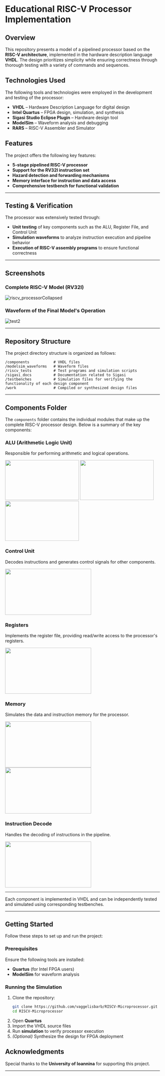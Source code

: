 # Educational RISC-V Processor Implementation  

## Overview  
This repository presents a model of a pipelined processor based on the **RISC-V architecture**, implemented in the hardware description language **VHDL**. The design prioritizes simplicity while ensuring correctness through thorough testing with a variety of commands and sequences.

## Technologies Used  
The following tools and technologies were employed in the development and testing of the processor:

- **VHDL** – Hardware Description Language for digital design  
- **Intel Quartus** – FPGA design, simulation, and synthesis  
- **Sigasi Studio Eclipse Plugin** – Hardware design tool  
- **ModelSim** – Waveform analysis and debugging  
- **RARS** – RISC-V Assembler and Simulator  

## Features  
The project offers the following key features:

- **5-stage pipelined RISC-V processor**  
- **Support for the RV32I instruction set**  
- **Hazard detection and forwarding mechanisms**  
- **Memory interface for instruction and data access**  
- **Comprehensive testbench for functional validation**  

---

## Testing & Verification  
The processor was extensively tested through:

- **Unit testing** of key components such as the ALU, Register File, and Control Unit  
- **Simulation waveforms** to analyze instruction execution and pipeline behavior  
- **Execution of RISC-V assembly programs** to ensure functional correctness  

---

## Screenshots  

### Complete RISC-V Model (RV32I)  
![riscv_processorCollapsed](https://github.com/user-attachments/assets/639215f8-6ce8-4b68-a552-2734b2b7a43d)

### Waveform of the Final Model's Operation  
![test2](https://github.com/user-attachments/assets/fcbdbaac-c437-4d6d-ac0b-569198e8c105)

---

## Repository Structure  
The project directory structure is organized as follows:
```
/components           # VHDL files
/modelsim_waveforms   # Waveform files
/riscv_tests          # Test programs and simulation scripts  
/sigasi_docs          # Documentation related to Sigasi
/testbenches          # Simulation files for verifying the functionality of each design component
/work                 # Compiled or synthesized design files
```


---

## Components Folder  

The `components` folder contains the individual modules that make up the complete RISC-V processor design. Below is a summary of the key components:

### **ALU (Arithmetic Logic Unit)**  
Responsible for performing arithmetic and logical operations.

<img src="https://github.com/user-attachments/assets/8d2a670f-ffe9-4a88-b754-60d9738e7cbb" width="240" height="130"/>  
<img src="https://github.com/user-attachments/assets/f7bd47fe-4e58-4832-816f-ef6602b34d97" width="240" height="130"/>  
<img src="https://github.com/user-attachments/assets/ad8299d1-5101-43ae-9850-c8504408eb76" width="240" height="130"/>

### **Control Unit**  
Decodes instructions and generates control signals for other components.

<img src="https://github.com/user-attachments/assets/ef2e9506-254c-450c-a30c-99c99e6a1314" width="280" height="150"/>

### **Registers**  
Implements the register file, providing read/write access to the processor's registers.

<img src="https://github.com/user-attachments/assets/8917de86-70fc-4ca8-aa76-5ddc21582d72" width="280" height="150"/>

### **Memory**  
Simulates the data and instruction memory for the processor.

<img src="https://github.com/user-attachments/assets/50ebc3e0-f160-4c1f-84aa-9290aa7c5a71" width="280" height="150"/>
<img src="https://github.com/user-attachments/assets/50ebc3e0-f160-4c1f-84aa-9290aa7c5a71" width="280" height="150"/>

### **Instruction Decode**  
Handles the decoding of instructions in the pipeline.

<img src="https://github.com/user-attachments/assets/69dc4108-1de2-4549-ac9b-2ace6a02df64" width="280" height="150"/>

---

Each component is implemented in VHDL and can be independently tested and simulated using corresponding testbenches.

---

## Getting Started  

Follow these steps to set up and run the project:

### Prerequisites  
Ensure the following tools are installed:  
- **Quartus** (for Intel FPGA users)  
- **ModelSim** for waveform analysis  

### Running the Simulation  
1. Clone the repository:  
   ```sh
   git clone https://github.com/vaggelisbarb/RISCV-Microprocessor.git
   cd RISCV-Microprocessor
   ```
2. Open **Quartus**  
3. Import the VHDL source files  
4. Run **simulation** to verify processor execution  
5. *(Optional)* Synthesize the design for FPGA deployment  

## Acknowledgments  
Special thanks to the **University of Ioannina** for supporting this project.  

---

